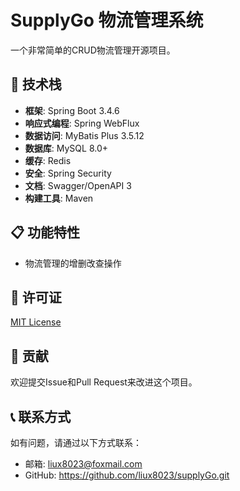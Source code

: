 # SupplyGo 物流管理系统

一个非常简单的CRUD物流管理开源项目。

## 🚀 技术栈

- **框架**: Spring Boot 3.4.6
- **响应式编程**: Spring WebFlux
- **数据访问**: MyBatis Plus 3.5.12
- **数据库**: MySQL 8.0+
- **缓存**: Redis
- **安全**: Spring Security
- **文档**: Swagger/OpenAPI 3
- **构建工具**: Maven

## 📋 功能特性
- 物流管理的增删改查操作

## 📄 许可证

[MIT License](./LICENSE)

## 👥 贡献

欢迎提交Issue和Pull Request来改进这个项目。

## 📞 联系方式

如有问题，请通过以下方式联系：
- 邮箱: liux8023@foxmail.com
- GitHub: https://github.com/liux8023/supplyGo.git